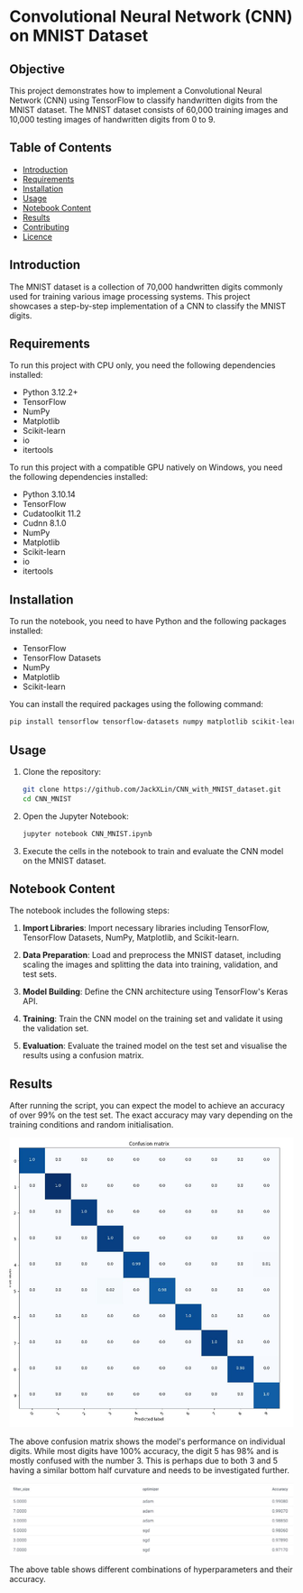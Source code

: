 
# Convolutional Neural Network (CNN) on MNIST Dataset

## Objective

This project demonstrates how to implement a Convolutional Neural Network (CNN) using TensorFlow to classify handwritten digits from the MNIST dataset. The MNIST dataset consists of 60,000 training images and 10,000 testing images of handwritten digits from 0 to 9.

## Table of Contents

- [Introduction](#introduction)
- [Requirements](#requirements)
- [Installation](#installation)
- [Usage](#usage)
- [Notebook Content](#notebook-content)
- [Results](#results)
- [Contributing](#contributing)
- [Licence](#licence)

## Introduction

The MNIST dataset is a collection of 70,000 handwritten digits commonly used for training various image processing systems. This project showcases a step-by-step implementation of a CNN to classify the MNIST digits.

## Requirements

To run this project with CPU only, you need the following dependencies installed:

- Python 3.12.2+
- TensorFlow
- NumPy
- Matplotlib
- Scikit-learn
- io
- itertools

To run this project with a compatible GPU natively on Windows, you need the following dependencies installed:

- Python 3.10.14
- TensorFlow
- Cudatoolkit 11.2
- Cudnn 8.1.0
- NumPy
- Matplotlib
- Scikit-learn
- io
- itertools

## Installation

To run the notebook, you need to have Python and the following packages installed:

- TensorFlow
- TensorFlow Datasets
- NumPy
- Matplotlib
- Scikit-learn

You can install the required packages using the following command:

```bash
pip install tensorflow tensorflow-datasets numpy matplotlib scikit-learn
```

## Usage

1. Clone the repository:
    ```bash
    git clone https://github.com/JackXLin/CNN_with_MNIST_dataset.git
    cd CNN_MNIST
    ```

2. Open the Jupyter Notebook:
    ```bash
    jupyter notebook CNN_MNIST.ipynb
    ```

3. Execute the cells in the notebook to train and evaluate the CNN model on the MNIST dataset.

## Notebook Content

The notebook includes the following steps:

1. **Import Libraries**: Import necessary libraries including TensorFlow, TensorFlow Datasets, NumPy, Matplotlib, and Scikit-learn.

2. **Data Preparation**: Load and preprocess the MNIST dataset, including scaling the images and splitting the data into training, validation, and test sets.

3. **Model Building**: Define the CNN architecture using TensorFlow's Keras API.

4. **Training**: Train the CNN model on the training set and validate it using the validation set.

5. **Evaluation**: Evaluate the trained model on the test set and visualise the results using a confusion matrix.

## Results

After running the script, you can expect the model to achieve an accuracy of over 99% on the test set. The exact accuracy may vary depending on the training conditions and random initialisation.

![Confusion Matrix](https://github.com/JackXLin/CNN_with_MNIST_dataset/blob/main/Capture.JPG)

The above confusion matrix shows the model's performance on individual digits. While most digits have 100% accuracy, the digit 5 has 98% and is mostly confused with the number 3. This is perhaps due to both 3 and 5 having a similar bottom half curvature and needs to be investigated further.

![Hyperparameters](https://github.com/JackXLin/CNN_with_MNIST_dataset/blob/main/Hyperparameter_tuning.JPG)

The above table shows different combinations of hyperparameters and their accuracy.
